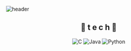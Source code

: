 
![header](https://capsule-render.vercel.app/api?type=wave&color=auto&height=300&section=header&text=beomjun-%20lab&fontSize=90)

<div align="center">
	
## 🌹 t e c h 🌹
![C](https://img.shields.io/badge/c-%2300599C.svg?style=for-the-badge&logo=c&logoColor=white)
![Java](https://img.shields.io/badge/java-%23ED8B00.svg?style=for-the-badge&logo=java&logoColor=white)
	![Python](https://img.shields.io/badge/python-3670A0?style=for-the-badge&logo=python&logoColor=ffdd54)
</div>
